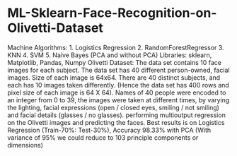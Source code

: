 # ML-Sklearn-Face-Recognition-on-Olivetti-Dataset
Machine Algorithms: 1. Logistics Regression 2. RandomForestRegressor 3. KNN 4. SVM 5. Naive Bayes (PCA and without PCA)
Libraries: sklearn, Matplotlib, Pandas, Numpy
Olivetti Dataset: 
The data set contains 10 face images for each subject. The data set has 40 different person-owned,
facial images. Size of each image is 64x64. There are 40 distinct subjects, and each has 10 images
taken differently. (Hence the data set has 400 rows and pixel size of each image is 64 X 64). Names
of 40 people were encoded to an integer from 0 to 39, the images were taken at different times,
by varying the lighting, facial expressions (open / closed eyes, smiling / not smiling) and facial
details (glasses / no glasses).
performing multioutput regression on the Olivetti images and predicting the
faces.
Best results is on Logistics Regression (Train-70%: Test-30%), Accuracy 98.33% with PCA (With variance of 95% we could reduce to 103 principle components or
dimensions)
